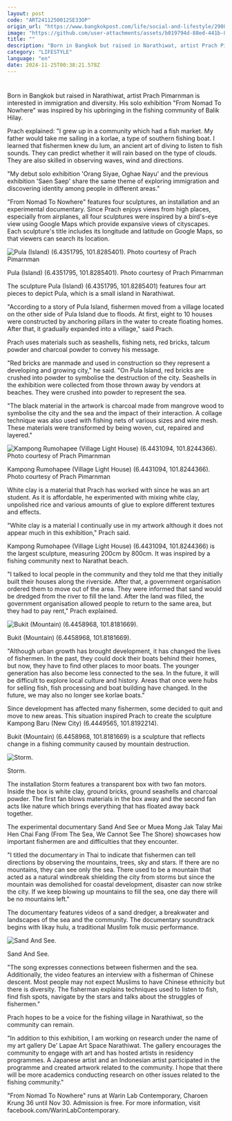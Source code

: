 ```yaml
---
layout: post
code: "ART2411250012SE33OP"
origin_url: "https://www.bangkokpost.com/life/social-and-lifestyle/2908245/the-changing-tide"
image: "https://github.com/user-attachments/assets/b019794d-88ed-441b-80d3-7bfdcb7be550"
title: ""
description: "Born in Bangkok but raised in Narathiwat, artist Prach Pimarnman is interested in immigration and diversity. His solo exhibition \"From Nomad To Nowhere\" was inspired by his upbringing in the fishing community of Balik Hilay."
category: "LIFESTYLE"
language: "en"
date: 2024-11-25T00:38:21.578Z
---
```


# 

Born in Bangkok but raised in Narathiwat, artist Prach Pimarnman is interested in immigration and diversity. His solo exhibition "From Nomad To Nowhere" was inspired by his upbringing in the fishing community of Balik Hilay.

Prach explained: "I grew up in a community which had a fish market. My father would take me sailing in a korlae, a type of southern fishing boat. I learned that fishermen knew du lum, an ancient art of diving to listen to fish sounds. They can predict whether it will rain based on the type of clouds. They are also skilled in observing waves, wind and directions.

"My debut solo exhibition 'Orang Siyae, Oghae Nayu' and the previous exhibition 'Saen Saep' share the same theme of exploring immigration and discovering identity among people in different areas."

"From Nomad To Nowhere" features four sculptures, an installation and an experimental documentary. Since Prach enjoys views from high places, especially from airplanes, all four sculptures were inspired by a bird's-eye view using Google Maps which provide expansive views of cityscapes. Each sculpture's title includes its longitude and latitude on Google Maps, so that viewers can search its location.

![Pula (Island) (6.4351795, 101.8285401). Photo courtesy of Prach Pimarnman](https://github.com/user-attachments/assets/95424eef-8a96-44d1-afa5-77949129c2b7)

Pula (Island) (6.4351795, 101.8285401). Photo courtesy of Prach Pimarnman

The sculpture Pula (Island) (6.4351795, 101.8285401) features four art pieces to depict Pula, which is a small island in Narathiwat.

"According to a story of Pula Island, fishermen moved from a village located on the other side of Pula Island due to floods. At first, eight to 10 houses were constructed by anchoring pillars in the water to create floating homes. After that, it gradually expanded into a village," said Prach.

Prach uses materials such as seashells, fishing nets, red bricks, talcum powder and charcoal powder to convey his message.

"Red bricks are manmade and used in construction so they represent a developing and growing city," he said. "On Pula Island, red bricks are crushed into powder to symbolise the destruction of the city. Seashells in the exhibition were collected from those thrown away by vendors at beaches. They were crushed into powder to represent the sea.

"The black material in the artwork is charcoal made from mangrove wood to symbolise the city and the sea and the impact of their interaction. A collage technique was also used with fishing nets of various sizes and wire mesh. These materials were transformed by being woven, cut, repaired and layered."

![Kampong Rumohapee (Village Light House) (6.4431094, 101.8244366). Photo courtesy of Prach Pimarnman](https://static.bangkokpost.com/media/content/dcx/2024/11/25/5358170.jpg)

Kampong Rumohapee (Village Light House) (6.4431094, 101.8244366). Photo courtesy of Prach Pimarnman

White clay is a material that Prach has worked with since he was an art student. As it is affordable, he experimented with mixing white clay, unpolished rice and various amounts of glue to explore different textures and effects.

"White clay is a material I continually use in my artwork although it does not appear much in this exhibition," Prach said.

Kampong Rumohapee (Village Light House) (6.4431094, 101.8244366) is the largest sculpture, measuring 200cm by 800cm. It was inspired by a fishing community next to Narathat beach.

"I talked to local people in the community and they told me that they initially built their houses along the riverside. After that, a government organisation ordered them to move out of the area. They were informed that sand would be dredged from the river to fill the land. After the land was filled, the government organisation allowed people to return to the same area, but they had to pay rent," Prach explained.

![Bukit (Mountain) (6.4458968, 101.8181669).](https://github.com/user-attachments/assets/98d05888-11db-4f44-9a68-d805e333d531)

Bukit (Mountain) (6.4458968, 101.8181669).

"Although urban growth has brought development, it has changed the lives of fishermen. In the past, they could dock their boats behind their homes, but now, they have to find other places to moor boats. The younger generation has also become less connected to the sea. In the future, it will be difficult to explore local culture and history. Areas that once were hubs for selling fish, fish processing and boat building have changed. In the future, we may also no longer see korlae boats."

Since development has affected many fishermen, some decided to quit and move to new areas. This situation inspired Prach to create the sculpture Kampong Baru (New City) (6.4449565, 101.8192214).

Bukit (Mountain) (6.4458968, 101.8181669) is a sculpture that reflects change in a fishing community caused by mountain destruction.

![Storm.](https://github.com/user-attachments/assets/7adb9a6f-c8d0-44cb-ab62-2f501cb605f6)

Storm.

The installation Storm features a transparent box with two fan motors. Inside the box is white clay, ground bricks, ground seashells and charcoal powder. The first fan blows materials in the box away and the second fan acts like nature which brings everything that has floated away back together.

The experimental documentary Sand And See or Muea Mong Jak Talay Mai Hen Chai Fang (From The Sea, We Cannot See The Shore) showcases how important fishermen are and difficulties that they encounter.

"I titled the documentary in Thai to indicate that fishermen can tell directions by observing the mountains, trees, sky and stars. If there are no mountains, they can see only the sea. There used to be a mountain that acted as a natural windbreak shielding the city from storms but since the mountain was demolished for coastal development, disaster can now strike the city. If we keep blowing up mountains to fill the sea, one day there will be no mountains left."

The documentary features videos of a sand dredger, a breakwater and landscapes of the sea and the community. The documentary soundtrack begins with likay hulu, a traditional Muslim folk music performance.

![Sand And See.](https://github.com/user-attachments/assets/ffe401ab-1bd7-4ef5-b2fd-5dbf5be7ad83)

Sand And See.

"The song expresses connections between fishermen and the sea. Additionally, the video features an interview with a fisherman of Chinese descent. Most people may not expect Muslims to have Chinese ethnicity but there is diversity. The fisherman explains techniques used to listen to fish, find fish spots, navigate by the stars and talks about the struggles of fishermen."

Prach hopes to be a voice for the fishing village in Narathiwat, so the community can remain.

"In addition to this exhibition, I am working on research under the name of my art gallery De' Lapae Art Space Narathiwat. The gallery encourages the community to engage with art and has hosted artists in residency programmes. A Japanese artist and an Indonesian artist participated in the programme and created artwork related to the community. I hope that there will be more academics conducting research on other issues related to the fishing community."

"From Nomad To Nowhere" runs at Warin Lab Contemporary, Charoen Krung 36 until Nov 30. Admission is free. For more information, visit facebook.com/WarinLabContemporary.